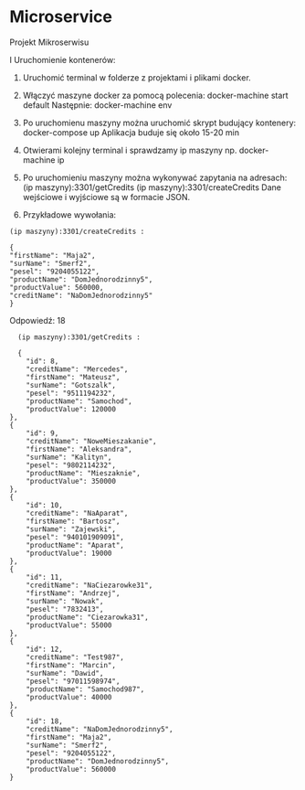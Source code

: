 # Microservice
Projekt Mikroserwisu

I Uruchomienie kontenerów:
  1. Uruchomić terminal w folderze z projektami i plikami docker. 
  
  2. Włączyć maszyne docker za pomocą polecenia:
      docker-machine start default
    Następnie: 
      docker-machine env
      
  3. Po uruchomienu maszyny można uruchomić skrypt budujący kontenery:
      docker-compose up
      Aplikacja buduje się około 15-20 min
      
  4. Otwierami kolejny terminal i sprawdzamy ip maszyny np.
      docker-machine ip
      
  5. Po uruchomieniu maszyny można wykonywać zapytania na adresach:
      (ip maszyny):3301/getCredits 
      (ip maszyny):3301/createCredits
      Dane wejściowe i wyjściowe są w formacie JSON.
      
  6. Przykładowe wywołania:
  
    (ip maszyny):3301/createCredits :

  	{
	"firstName": "Maja2",
	"surName": "Smerf2",
	"pesel": "9204055122",
	"productName": "DomJednorodzinny5",
	"productValue": 560000,
	"creditName": "NaDomJednorodzinny5"
  	}
  
  Odpowiedź: 18
  
      (ip maszyny):3301/getCredits :
      
      {
        "id": 8,
        "creditName": "Mercedes",
        "firstName": "Mateusz",
        "surName": "Gotszalk",
        "pesel": "9511194232",
        "productName": "Samochod",
        "productValue": 120000
    },
    {
        "id": 9,
        "creditName": "NoweMieszakanie",
        "firstName": "Aleksandra",
        "surName": "Kalityn",
        "pesel": "9802114232",
        "productName": "Mieszaknie",
        "productValue": 350000
    },
    {
        "id": 10,
        "creditName": "NaAparat",
        "firstName": "Bartosz",
        "surName": "Zajewski",
        "pesel": "940101909091",
        "productName": "Aparat",
        "productValue": 19000
    },
    {
        "id": 11,
        "creditName": "NaCiezarowke31",
        "firstName": "Andrzej",
        "surName": "Nowak",
        "pesel": "7832413",
        "productName": "Ciezarowka31",
        "productValue": 55000
    },
    {
        "id": 12,
        "creditName": "Test987",
        "firstName": "Marcin",
        "surName": "Dawid",
        "pesel": "97011598974",
        "productName": "Samochod987",
        "productValue": 40000
    },
    {
        "id": 18,
        "creditName": "NaDomJednorodzinny5",
        "firstName": "Maja2",
        "surName": "Smerf2",
        "pesel": "9204055122",
        "productName": "DomJednorodzinny5",
        "productValue": 560000
    }
